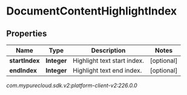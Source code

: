 # DocumentContentHighlightIndex


## Properties

| Name | Type | Description | Notes |
| ------------ | ------------- | ------------- | ------------- |
| **startIndex** | **Integer** | Highlight text start index. |  [optional] |
| **endIndex** | **Integer** | Highlight text end index. |  [optional] |




_com.mypurecloud.sdk.v2:platform-client-v2:226.0.0_

